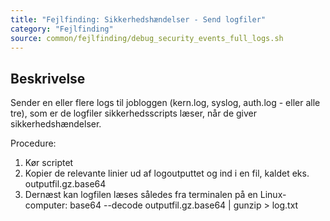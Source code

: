 ```yaml
---
title: "Fejlfinding: Sikkerhedshændelser - Send logfiler"
category: "Fejlfinding"
source: common/fejlfinding/debug_security_events_full_logs.sh
---
```


## Beskrivelse
Sender en eller flere logs til jobloggen (kern.log, syslog, auth.log - eller alle tre), som er de logfiler sikkerhedsscripts læser, når de giver sikkerhedshændelser.

Procedure:
1. Kør scriptet
2. Kopier de relevante linier ud af logoutputtet og ind i en fil, kaldet eks. outputfil.gz.base64
3. Dernæst kan logfilen læses således fra terminalen på en Linux-computer:
   base64 --decode outputfil.gz.base64 | gunzip > log.txt